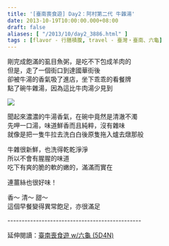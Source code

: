 ```yaml
---
title: '[臺南喪食遊] Day2：阿村第二代 牛雜湯'
date: 2013-10-19T10:00:00.000+08:00
draft: false
aliases: [ "/2013/10/day2_3886.html" ]
tags : [flavor - 行膳積腹, travel - 臺灣・臺南、六龜]
---
```


剛完成飽滿的虱目魚粥，是吃不下包成羊肉的  
但是，走了一個街口到達國華街後  
卻被牛湯的香氣吸了進店，坐下乖乖的看餐牌  
點了碗牛雜湯，因為這比牛肉湯少見到  

[![](https://2.bp.blogspot.com/-C3Co5zb088w/XCRD08WIOrI/AAAAAAAAB9E/EHxJg3aaO3070Lw3F0w2oEaz6DH86eUeACLcBGAs/s640/34.jpg)](https://2.bp.blogspot.com/-C3Co5zb088w/XCRD08WIOrI/AAAAAAAAB9E/EHxJg3aaO3070Lw3F0w2oEaz6DH86eUeACLcBGAs/s1600/34.jpg)

聞起來濃濃的牛湯香氣，在碗中竟然是清澈不濁  
先呷一口湯，味道鮮香而且純粹，沒有雜味  
就像是把一隻牛拉去洗白白後原隻拖入爐去燉那般  
  
牛雜很新鮮，也洗得乾乾淨淨  
所以不會有腥腥的味道  
吃下有爽的脆的軟的嫩的，滿滿而實在  
  
連薑絲也很好味！  
  
香～ 清～ 甜～  
這個早餐變得異常飽足，亦很滿足  
  
\-----------------------------------------------  
  
延伸閱讀：[臺南喪食遊 w/六龜 (5D4N)](http://www.hidie.net/2013/10/w-5d4n.html)